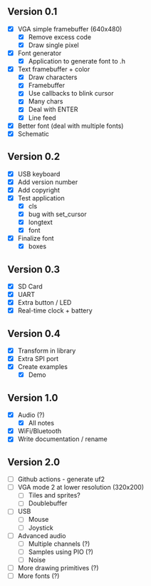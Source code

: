 ## Version 0.1

- [x] VGA simple framebuffer (640x480)
  - [x] Remove excess code
  - [x] Draw single pixel
- [x] Font generator
  - [x] Application to generate font to .h
- [x] Text framebuffer + color
  - [x] Draw characters
  - [x] Framebuffer
  - [x] Use callbacks to blink cursor
  - [x] Many chars
  - [x] Deal with ENTER
  - [x] Line feed
- [x] Better font (deal with multiple fonts)
- [x] Schematic

## Version 0.2

- [x] USB keyboard
- [x] Add version number
- [x] Add copyright
- [x] Test application
  - [x] cls
  - [x] bug with set_cursor
  - [x] longtext
  - [x] font
- [x] Finalize font
  - [x] boxes

## Version 0.3

- [x] SD Card
- [x] UART
- [x] Extra button / LED
- [x] Real-time clock + battery

## Version 0.4

- [x] Transform in library
- [x] Extra SPI port
- [x] Create examples
  - [x] Demo

## Version 1.0

- [x] Audio (?)
  - [x] All notes
- [x] WiFi/Bluetooth
- [x] Write documentation / rename

## Version 2.0

- [ ] Github actions - generate uf2
- [ ] VGA mode 2 at lower resolution (320x200)
  - [ ] Tiles and sprites?
  - [ ] Doublebuffer
- [ ] USB
  - [ ] Mouse
  - [ ] Joystick
- [ ] Advanced audio
  - [ ] Multiple channels (?)
  - [ ] Samples using PIO (?)
  - [ ] Noise
- [ ] More drawing primitives (?)
- [ ] More fonts (?)
